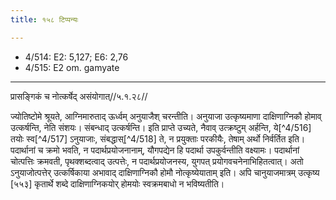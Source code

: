 ```yaml
---
title: १५८ टिप्पन्यः

---
```

- 4/514: E2: 5,127; E6: 2,76
- 4/515: E2 om. gamyate
____________________________________________


प्रासङ्गिकं च नोत्कर्षेद् असंयोगात्//५.१.२८//

ज्योतिष्टोमे श्रूयते, आग्निमारुताद् ऊर्ध्वम् अनुयाजैश् चरन्तीति। अनुयाजा उत्कृष्यमाणा दाक्षिणाग्निकौ होमाव् उत्कर्षन्ति, नेति संशयः। संबन्धाद् उत्कर्षन्ति।
इति प्राप्ते उच्यते, नैवाव् उत्क्रष्टुम् अर्हन्ति, ये[^4/516] तयोः स्व[^4/517] ऽनुयाजाः, संबद्धास्[^4/518] ते, न प्रयुक्ताः परकीयैः, तेषाम् अर्थो निर्वर्तित इति। पदार्थानां च क्रमो भवति, न पदार्थप्रयोजनानाम्, यौगपद्येन हि पदार्था उपकुर्वन्तीति वक्ष्यामः। पदार्थानां चोत्पत्तिः क्रमवती, पृथक्शब्दत्वाद् उत्पत्तेः, न पदार्थप्रयोजनस्य, युगपत् प्रयोगवचनेनाभिहितत्वात्। अतो ऽनुयाजोत्पत्तेर् उत्कर्षिकाया अभावाद् दाक्षिणाग्निकौ होमौ नोत्कृष्येयाताम् इति। अपि चानुयाजमात्रम् उत्कृष्य [५५३] कृतार्थे शब्दे दाक्षिणाग्निकयोर् होमयोः स्वक्रमबाधो न भविष्यतीति।
